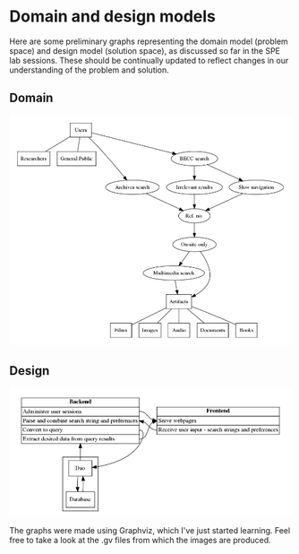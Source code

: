 # Domain and design models

Here are some preliminary graphs representing the domain model (problem space)
and design model (solution space), as discussed so far in the SPE lab
sessions. These should be continually updated to reflect changes in our
understanding of the problem and solution.

## Domain

![](graphviz/domain-model.png?raw=true)

## Design

![](graphviz/design-model.png?raw=true)

The graphs were made using Graphviz, which I've just started learning. Feel
free to take a look at the .gv files from which the images are produced.

